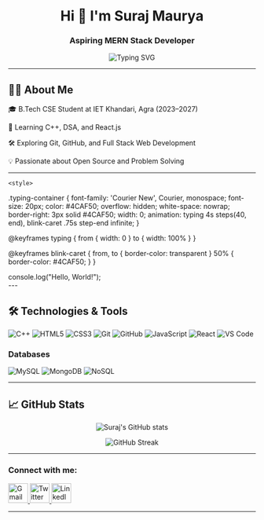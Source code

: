 <h1 align="center">Hi 👋 I'm Suraj Maurya</h1>
<h3 align="center">Aspiring MERN Stack Developer </h3>

<p align="center">
  <img src="https://readme-typing-svg.demolab.com?font=Fira+Code&pause=1000&center=true&vCenter=true&width=700&lines=Hi+there!+I'm+Suraj;Aspiring+MERN+Stack+Developer;C%2B%2B+%7C+React+%7C+DSA;Always+learning+and+building!" alt="Typing SVG" />
</p>


---

## 🧑‍💻 About Me

🎓 B.Tech CSE Student at IET Khandari, Agra (2023–2027)

🌱 Learning C++, DSA, and React.js

🛠️ Exploring Git, GitHub, and Full Stack Web Development

💡 Passionate about Open Source and Problem Solving


---
    <style>
  .typing-container {
    font-family: 'Courier New', Courier, monospace;
    font-size: 20px;
    color: #4CAF50;
    overflow: hidden;
    white-space: nowrap;
    border-right: 3px solid #4CAF50;
    width: 0;
    animation: typing 4s steps(40, end),
               blink-caret .75s step-end infinite;
  }

  @keyframes typing {
    from { width: 0 }
    to { width: 100% }
  }

  @keyframes blink-caret {
    from, to { border-color: transparent }
    50% { border-color: #4CAF50; }
  }
</style>

<div class="typing-container">
  console.log("Hello, World!");
</div>
---

## 🛠️ Technologies & Tools

![C++](https://img.shields.io/badge/C%2B%2B-00599C?style=for-the-badge&logo=c%2B%2B&logoColor=white)
![HTML5](https://img.shields.io/badge/HTML5-E34F26?style=for-the-badge&logo=html5&logoColor=white)
![CSS3](https://img.shields.io/badge/CSS3-1572B6?style=for-the-badge&logo=css3&logoColor=white)
![Git](https://img.shields.io/badge/Git-F05032?style=for-the-badge&logo=git&logoColor=white)
![GitHub](https://img.shields.io/badge/GitHub-181717?style=for-the-badge&logo=github&logoColor=white)
![JavaScript](https://img.shields.io/badge/JavaScript-F7DF1E?style=for-the-badge&logo=javascript&logoColor=black)
![React](https://img.shields.io/badge/React-20232A?style=for-the-badge&logo=react&logoColor=61DAFB)
![VS Code](https://img.shields.io/badge/VS%20Code-007ACC?style=for-the-badge&logo=visual-studio-code&logoColor=white)

 
### Databases
![MySQL](https://img.shields.io/badge/MySQL-4479A1?style=for-the-badge&logo=mysql&logoColor=white)
![MongoDB](https://img.shields.io/badge/MongoDB-47A248?style=for-the-badge&logo=mongodb&logoColor=white)
![NoSQL](https://img.shields.io/badge/NoSQL-FFAA00?style=for-the-badge&logo=nosql&logoColor=white)

---

## 📈 GitHub Stats

<p align="center">
  <img src="https://github-readme-stats.vercel.app/api?username=surajmaurya2004&show_icons=true&theme=tokyonight" alt="Suraj's GitHub stats" />
</p>

<p align="center">
  <img src="https://github-readme-streak-stats.herokuapp.com/?user=surajmaurya2004&theme=tokyonight" alt="GitHub Streak" />
</p>

---

### Connect with me:

<!-- Gmail -->
<a href="mailto:surajmaurya0525@gmail.com" target="_blank">
  <img src="https://img.icons8.com/color/48/000000/gmail-new.png" alt="Gmail" width="40" height="40"/>
</a>

<!-- Twitter -->
<a href="https://x.com/SurajMa56831075" target="_blank">
  <img src="https://img.icons8.com/color/48/000000/twitter--v1.png" alt="Twitter" width="40" height="40"/>
</a>

<!-- LinkedIn -->
<a href="https://www.linkedin.com/in/suraj-maurya-b9603a296" target="_blank">
  <img src="https://img.icons8.com/color/48/000000/linkedin.png" alt="LinkedIn" width="40" height="40"/>
</a>

---







